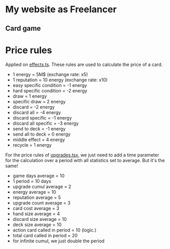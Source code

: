 # My website as Freelancer

## Card game

# Price rules

Applied on [effects.ts](./src/data/effects.ts). These rules are used to calculate the price of a card. 

- 1 energy = 5M$ (exchange rate: x5)
- 1 reputation = 10 energy (exchange rate: x10)
- easy specific condition = -1 energy
- hard specific condition = -2 energy
- draw = 1 energy
- specific draw = 2 energy
- discard = -2 energy
- discard all = -4 energy
- discard specific = -1 energy
- discard all specific = -3 energy
- send to deck = -1 energy
- send all to deck = 0 energy
- middle effect = 4 energy
- recycle = 1 energy

For the price rules of [upgrades.tsx](./src/data/upgrades.tsx), we just need to add a time parameter for the calculation 
over a period with all statistics set to average. But it's the same!

- game days average = 10
- 1 period = 10 days
- upgrade cumul average = 2
- energy average = 10
- reputation average = 5
- upgrade count average = 3
- card cost average = 3
- hand size average = 4
- discard size average = 10
- deck size average = 10
- action card called in period = 10 (logic.)
- total card called in period = 20
- for infinite cumul, we just double the period